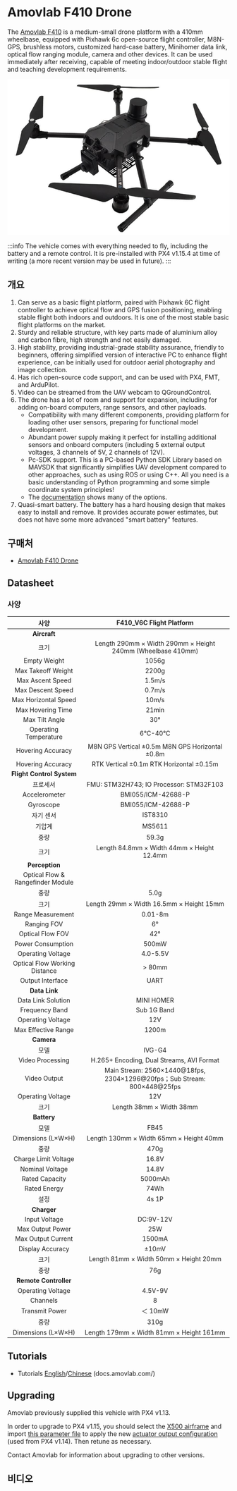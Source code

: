 # Amovlab F410 Drone

The [Amovlab F410](https://amovlab.com/product/detail?pid=32) is a medium-small drone platform with a 410mm wheelbase, equipped with Pixhawk 6c open-source flight controller, M8N-GPS, brushless motors, customized hard-case battery, Minihomer data link, optical flow ranging module, camera and other devices.
It can be used immediately after receiving, capable of meeting indoor/outdoor stable flight and teaching development requirements.

![Amovlab f410 Hero Image](../../assets/airframes/multicopter/amovlab_f410/hero.jpg)

:::info
The vehicle comes with everything needed to fly, including the battery and a remote control.
It is pre-installed with PX4 v1.15.4 at time of writing (a more recent version may be used in future).
:::

## 개요

1. Can serve as a basic flight platform, paired with Pixhawk 6C flight controller to achieve optical flow and GPS fusion positioning, enabling stable flight both indoors and outdoors.
   It is one of the most stable basic flight platforms on the market.
2. Sturdy and reliable structure, with key parts made of aluminium alloy and carbon fibre, high strength and not easily damaged.
3. High stability, providing industrial-grade stability assurance, friendly to beginners, offering simplified version of interactive PC to enhance flight experience, can be initially used for outdoor aerial photography and image collection.
4. Has rich open-source code support, and can be used with PX4, FMT, and ArduPilot.
5. Video can be streamed from the UAV webcam to QGroundControl.
6. The drone has a lot of room and support for expansion, including for adding on-board computers, range sensors, and other payloads.
   - Compatibility with many different components, providing platform for loading other user sensors, preparing for functional model development.
   - Abundant power supply making it perfect for installing additional sensors and onboard computers (including 5 external output voltages, 3 channels of 5V, 2 channels of 12V).
   - Pc-SDK support.
      This is a PC-based Python SDK Library based on MAVSDK that significantly simplifies UAV development compared to other approaches, such as using ROS or using C++. All you need is a basic understanding of Python programming and some simple coordinate system principles!
   - The [documentation](https://docs.amovlab.com/f450-v6c-wiki/#/en/) shows many of the options.
7. Quasi-smart battery. The battery has a hard housing design that makes easy to install and remove.
   It provides accurate power estimates, but does not have some more advanced "smart battery" features.

## 구매처

- [Amovlab F410 Drone](https://amovlab.com/product/detail?pid=32)

## Datasheet

### 사양

|                           사양                          |                                                  F410_V6C Flight Platform                                                 |
| :---------------------------------------------------: | :--------------------------------------------------------------------------------------------------------------------------------------------: |
|                      **Aircraft**                     |                                                                                                                                                |
|                           크기                          |                                 Length 290mm × Width 290mm × Height 240mm (Wheelbase 410mm)                                 |
|                      Empty Weight                     |                                                                      1056g                                                                     |
|                   Max Takeoff Weight                  |                                                                      2200g                                                                     |
|                    Max Ascent Speed                   |                                                             1.5m/s                                                             |
|                   Max Descent Speed                   |                                                             0.7m/s                                                             |
|                  Max Horizontal Speed                 |                                                                      10m/s                                                                     |
|                   Max Hovering Time                   |                                                                      21min                                                                     |
|                     Max Tilt Angle                    |                                                                       30°                                                                      |
|                 Operating Temperature                 |                                                                     6℃-40℃                                                                     |
|                   Hovering Accuracy                   |                                 M8N GPS Vertical ±0.5m M8N GPS Horizontal ±0.8m                                |
|                   Hovering Accuracy                   |                                    RTK Vertical ±0.1m RTK Horizontal ±0.15m                                    |
|               **Flight Control System**               |                                                                                                                                                |
|                          프로세서                         |                                     FMU: STM32H743; IO Processor: STM32F103                                    |
|                     Accelerometer                     |                                                               BMI055/ICM-42688-P                                                               |
|                       Gyroscope                       |                                                               BMI055/ICM-42688-P                                                               |
|                         자기 센서                         |                                                                     IST8310                                                                    |
|                          기압계                          |                                                                     MS5611                                                                     |
|                           중량                          |                                                              59.3g                                                             |
|                           크기                          |                                   Length 84.8mm × Width 44mm × Height 12.4mm                                   |
|                     **Perception**                    |                                                                                                                                                |
| Optical Flow & Rangefinder Module |                                                                                                                                                |
|                           중량                          |                                                              5.0g                                                              |
|                           크기                          |                                            Length 29mm × Width 16.5mm × Height 15mm                                            |
|                   Range Measurement                   |                                                             0.01-8m                                                            |
|                      Ranging FOV                      |                                                                       6°                                                                       |
|                    Optical Flow FOV                   |                                                                       42°                                                                      |
|                   Power Consumption                   |                                                                      500mW                                                                     |
|                   Operating Voltage                   |                                                    4.0-5.5V                                                    |
|             Optical Flow Working Distance             |                                                                     > 80mm                                                                     |
|                    Output Interface                   |                                                                      UART                                                                      |
|                     **Data Link**                     |                                                                                                                                                |
|                   Data Link Solution                  |                                                                   MINI HOMER                                                                   |
|                     Frequency Band                    |                                                                   Sub 1G Band                                                                  |
|                   Operating Voltage                   |                                                                       12V                                                                      |
|                  Max Effective Range                  |                                                                      1200m                                                                     |
|                       **Camera**                      |                                                                                                                                                |
|                           모델                          |                                                                     IVG-G4                                                                     |
|                    Video Processing                   |                                            H.265+ Encoding, Dual Streams, AVI Format                                           |
|                      Video Output                     | Main Stream: 2560×1440@18fps, 2304×1296@20fps；Sub Stream: 800×448@25fps |
|                   Operating Voltage                   |                                                                       12V                                                                      |
|                           크기                          |                                                            Length 38mm × Width 38mm                                                            |
|                      **Battery**                      |                                                                                                                                                |
|                           모델                          |                                                                      FB45                                                                      |
|         Dimensions (L×W×H)         |                                                     Length 130mm × Width 65mm × Height 40mm                                                    |
|                           중량                          |                                                                      470g                                                                      |
|                  Charge Limit Voltage                 |                                                              16.8V                                                             |
|                    Nominal Voltage                    |                                                              14.8V                                                             |
|                     Rated Capacity                    |                                                                     5000mAh                                                                    |
|                      Rated Energy                     |                                                                      74Wh                                                                      |
|                           설정                          |                                                                      4s 1P                                                                     |
|                      **Charger**                      |                                                                                                                                                |
|                     Input Voltage                     |                                                            DC:9V-12V                                                           |
|                    Max Output Power                   |                                                                       25W                                                                      |
|                   Max Output Current                  |                                                                     1500mA                                                                     |
|                    Display Accuracy                   |                                                                      ±10mV                                                                     |
|                           크기                          |                                                     Length 81mm × Width 50mm × Height 20mm                                                     |
|                           중량                          |                                                                       76g                                                                      |
|                 **Remote Controller**                 |                                                                                                                                                |
|                   Operating Voltage                   |                                                             4.5V-9V                                                            |
|                        Channels                       |                                                                        8                                                                       |
|                     Transmit Power                    |                                                                     ＜ 10mW                                                                     |
|                           중량                          |                                                                      310g                                                                      |
|         Dimensions (L×W×H)         |                                                    Length 179mm × Width 81mm × Height 161mm                                                    |

## Tutorials

- Tutorials [English](https://docs.amovlab.com/f450-v6c-wiki/#/en/)/[Chinese](https://docs.amovlab.com/f450-v6c-wiki/#/) (docs.amovlab.com/)

## Upgrading

Amovlab previously supplied this vehicle with PX4 v1.13.

In order to upgrade to PX4 v1.15, you should select the [X500 airframe](../config/airframe.md) and import [this parameter file](https://github.com/PX4/PX4-Autopilot/blob/main/docs/assets/airframes/multicopter/amovlab_f410/amovlabf410_drone_v1.15.4.params) to apply the new [actuator output configuration](../config/actuators.md) (used from PX4 v1.14).
Then retune as necessary.

Contact Amovlab for information about upgrading to other versions.

## 비디오

<lite-youtube videoid="RzmI1d5093I" title="F410 Mid-Axis UAVs"/>
